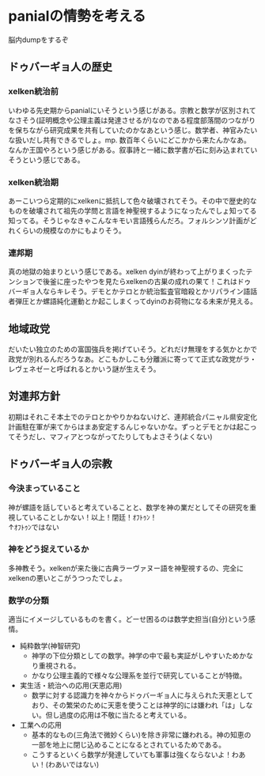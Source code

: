 # panialの情勢を考える
脳内dumpをするぞ


## ドゥバーギョ人の歴史

### xelken統治前
いわゆる先史期からpanialにいそうという感じがある。宗教と数学が区別されてなさそう(証明概念や公理主義は発達させるが)なのである程度部落間のつながりを保ちながら研究成果を共有していたのかなあという感じ。数学者、神官みたいな扱いだし共有できるでしょ。mp. 数百年くらいにどこかから来たんかなあ。なんか王国やろという感じがある。叙事詩と一緒に数学書が石に刻み込まれていそうという感じである。

### xelken統治期
あーこいつら定期的にxelkenに抵抗して色々破壊されてそう。その中で歴史的なものを破壊されて祖先の学問と言語を神聖視するようになったんでしょ知ってる知ってる。そうじゃなきゃこんなキモい言語残らんだろ。フォルシンソ計画がどれくらいの規模なのかにもよりそう。

### 連邦期
真の地獄の始まりという感じである。xelken dyinが終わって上がりまくったテンションで後釜に座ったやつを見たらxelkenの古巣の成れの果て！これはドゥバーギョ人ならキレそう。デモとかテロとか統治監査官暗殺とかリパライン語話者弾圧とか螺語純化運動とか起こしまくってdyinのお荷物になる未来が見える。

## 地域政党
だいたい独立のための富国強兵を掲げていそう。どれだけ無理をする気かとかで政党が別れるんだろうなあ。どこもかしこも分離派に寄ってて正式な政党がラ・レヴェネゼーと呼ばれるとかいう謎が生えそう。

## 対連邦方針
初期はそれこそ本土でのテロとかやりかねないけど、連邦統合パニャル県安定化計画駐在軍が来てからはまあ安定するんじゃないかな。ずっとデモとかは起こってそうだし、マフィアとつながってたりしてもよさそう(よくない)


## ドゥバーギョ人の宗教

### 今決まっていること
神が螺語を話していると考えていることと、数学を神の業だとしてその研究を重視していることしかない！以上！閉廷！ｵﾌﾄｩﾝ！<br>
↑ｵﾌﾄｩﾝではない

### 神をどう捉えているか
多神教そう。xelkenが来た後に古典ラーヴァヌー語を神聖視するの、完全にxelkenの悪いとこがうつったでしょ。


### 数学の分類
適当にイメージしているものを書く。どーせ困るのは数学史担当(自分)という感情。

+ 純粋数学(神智研究)
	+ 神学の下位分類としての数学。神学の中で最も実証がしやすいためかなり重視される。
	+ かなり公理主義的で様々な公理系を並行で研究していることが特徴。
+ 実生活・統治への応用(天恵応用)
	+ 数学に対する認識力を神々からドゥバーギョ人に与えられた天恵としており、その繁栄のために天恵を使うことは神学的には嫌われ「は」しない。但し過度の応用は不敬に当たると考えている。
+ 工業への応用
	+ 基本的なもの(三角法で微妙くらい)を除き非常に嫌われる。神の知恵の一部を地上に閉じ込めることになるとされているためである。
	+ こうするといくら数学が発達していても軍事は強くならないよ！わあい！(わあいではない)
